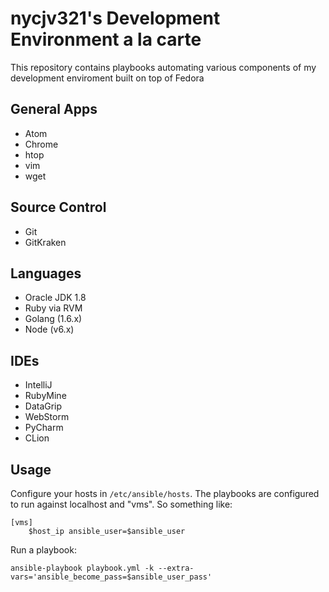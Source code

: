 # nycjv321's Development Environment a la carte

This repository contains playbooks automating various components of my development enviroment built on top of Fedora

## General Apps
* Atom
* Chrome
* htop
* vim
* wget

## Source Control
* Git
* GitKraken

## Languages
* Oracle JDK 1.8
* Ruby via RVM
* Golang (1.6.x)
* Node (v6.x)

## IDEs
* IntelliJ
* RubyMine 
* DataGrip
* WebStorm
* PyCharm
* CLion

## Usage

Configure your hosts in `/etc/ansible/hosts`. The playbooks are configured to run against localhost and "vms".
So something like:

	[vms]
        $host_ip ansible_user=$ansible_user

Run a playbook:

	ansible-playbook playbook.yml -k --extra-vars='ansible_become_pass=$ansible_user_pass'

